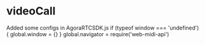 # videoCall
Added some configs in AgoraRTCSDK.js
if (typeof window === 'undefined') {
    global.window = {}
  }
  global.navigator = require('web-midi-api')
